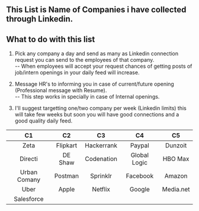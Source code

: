 ## This List is Name of Companies i have collected through Linkedin.
       
## What to do with this list 
  1. Pick any company a day and send  as many as Linkedin connection request you can send to the employees of that company.<br>
     -- When employees will accept your request chances of getting posts of job/intern openings in your daily feed will increase.
     
  2. Message HR's to informing you in case of current/future opening (Professional message with Resume).<br>
     -- This step works in specially in case of Internal openings.
     
  3. I'll suggest targetting one/two company per week (Linkedin limits) this will take few weeks but soon you will have good connections
      and a good quality daily feed.
          

| C1 |C2 |C3 |C4 |C5 |
|:----:|:----:|:----:|:----:|:----:|
|Zeta |Flipkart |Hackerrank| Paypal|Dunzoit | 
| Directi| DE Shaw|Codenation |Global Logic |HBO Max|
|Urban Comany |Postman|Sprinklr |Facebook |Amazon | 
|Uber |Apple |Netflix | Google| Media.net|
|Salesforce|
















